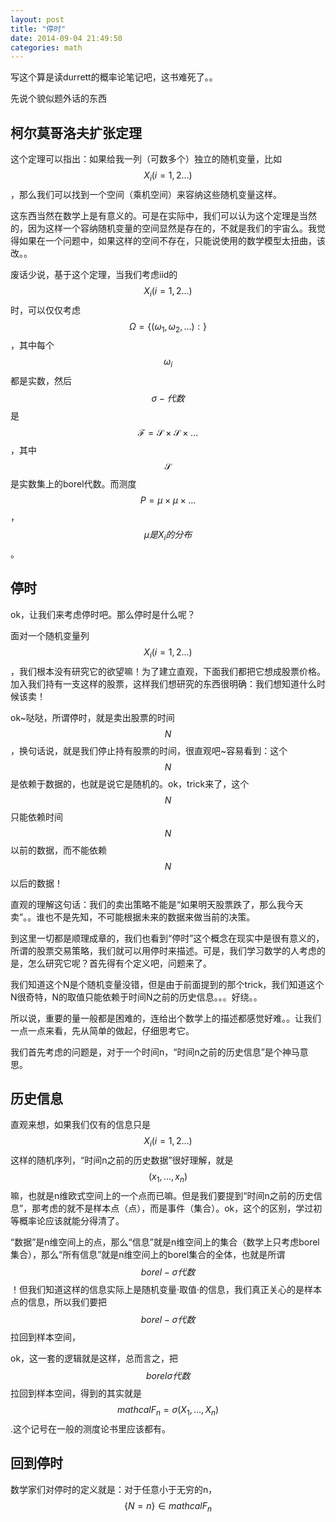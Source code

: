 ```yaml
---
layout: post
title: "停时"
date: 2014-09-04 21:49:50
categories: math
---
```

写这个算是读durrett的概率论笔记吧，这书难死了。。

先说个貌似题外话的东西

## 柯尔莫哥洛夫扩张定理

这个定理可以指出：如果给我一列（可数多个）独立的随机变量，比如$$X_i(i=1,2...)$$，那么我们可以找到一个空间（乘机空间）来容纳这些随机变量这样。

这东西当然在数学上是有意义的。可是在实际中，我们可以认为这个定理是当然的，因为这样一个容纳随机变量的空间显然是存在的，不就是我们的宇宙么。我觉得如果在一个问题中，如果这样的空间不存在，只能说使用的数学模型太扭曲，该改。。

废话少说，基于这个定理，当我们考虑iid的$$X_i(i=1,2...)$$时，可以仅仅考虑$$\Omega =\{(\omega_1,\omega_2,...):\}$$，其中每个$$\omega_i$$都是实数，然后$$\sigma -代数$$是$$\mathcal{F}=\mathcal{S}\times \mathcal{S}\times ...$$，其中$$\mathcal{S}$$是实数集上的borel代数。而测度$$P=\mu \times \mu \times ...$$，$$\mu 是X_i的分布$$。

## 停时

ok，让我们来考虑停时吧。那么停时是什么呢？

面对一个随机变量列$$X_i(i=1,2...)$$，我们根本没有研究它的欲望嘛！为了建立直观，下面我们都把它想成股票价格。加入我们持有一支这样的股票，这样我们想研究的东西很明确：我们想知道什么时候该卖！

ok~哒哒，所谓停时，就是卖出股票的时间$$N$$，换句话说，就是我们停止持有股票的时间，很直观吧~容易看到：这个$$N$$是依赖于数据的，也就是说它是随机的。ok，trick来了，这个$$N$$只能依赖时间$$N$$以前的数据，而不能依赖$$N$$以后的数据！

直观的理解这句话：我们的卖出策略不能是“如果明天股票跌了，那么我今天卖”。。谁也不是先知，不可能根据未来的数据来做当前的决策。

到这里一切都是顺理成章的，我们也看到“停时”这个概念在现实中是很有意义的，所谓的股票交易策略，我们就可以用停时来描述。可是，我们学习数学的人考虑的是，怎么研究它呢？首先得有个定义吧，问题来了。

我们知道这个N是个随机变量没错，但是由于前面提到的那个trick，我们知道这个N很奇特，N的取值只能依赖于时间N之前的历史信息。。。好绕。。

所以说，重要的量一般都是困难的，连给出个数学上的描述都感觉好难。。让我们一点一点来看，先从简单的做起，仔细思考它。

我们首先考虑的问题是，对于一个时间n，“时间n之前的历史信息”是个神马意思。

## 历史信息

直观来想，如果我们仅有的信息只是$$X_i(i=1,2...)$$这样的随机序列，“时间n之前的历史数据”很好理解，就是$$(x_1,...,x_n)$$嘛，也就是n维欧式空间上的一个点而已嘛。但是我们要提到“时间n之前的历史信息”，那考虑的就不是样本点（点），而是事件（集合）。ok，这个的区别，学过初等概率论应该就能分得清了。

“数据”是n维空间上的点，那么“信息”就是n维空间上的集合（数学上只考虑borel集合），那么“所有信息”就是n维空间上的borel集合的全体，也就是所谓$$borel-\sigma 代数$$！但我们知道这样的信息实际上是随机变量·取值·的信息，我们真正关心的是样本点的信息，所以我们要把$$borel-\sigma 代数$$拉回到样本空间，

ok，这一套的逻辑就是这样，总而言之，把$$borel \sigma 代数$$拉回到样本空间，得到的其实就是$$mathcal{F}_n=\sigma (X_1,...,X_n)$$.这个记号在一般的测度论书里应该都有。

## 回到停时

数学家们对停时的定义就是：对于任意小于无穷的n，$$\{N=n\}\in mathcal{F}_n$$